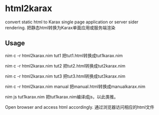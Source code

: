 # html2karax
convert static html to Karax single page application or server sider rendering.
把静态html转换为Karax单面应用或服务端渲染

## Usage
nim c -r html2karax.nim tut1
把tut1.html转换成tut1karax.nim

nim c -r html2karax.nim tut2
把tut2.html转换成tut2karax.nim

nim c -r html2karax.nim tut3
把tut3.html转换成tut3karax.nim

nim c -r html2karax.nim manual
把manual.html转换成manualkarax.nim

nim js tut1karax.nim
把tut1karax.nim编译成js，以此类推。

Open browser and access html accordingly.
通过浏览器访问相应的html文件
